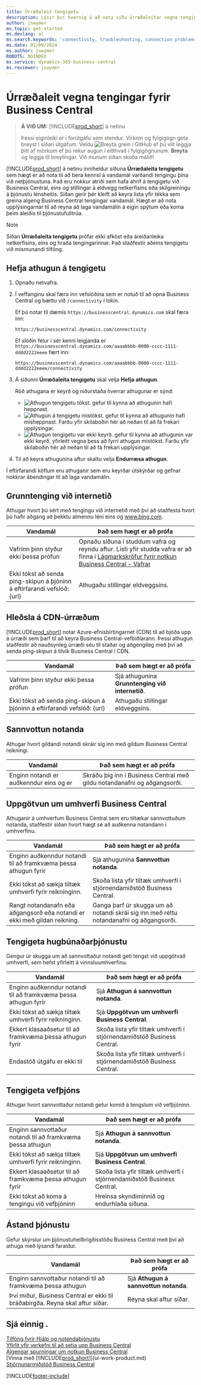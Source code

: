 ```yaml
---
title: Úrræðaleit tengigetu
description: Lýsir því hvernig á að nota síðu úrræðaleitar vegna tengigetu til að bera kennsl á og laga vandamál við að tengjast Business Central á netinu.
author: jswymer
ms.topic: get-started
ms.devlang: al
ms.search.keywords: 'connectivity, troubleshooting, connection problems'
ms.date: 01/09/2024
ms.author: jswymer
ROBOTS: NOINDEX
ms.service: dynamics-365-business-central
ms.reviewer: jswymer
---
```


# Úrræðaleit vegna tengingar fyrir Business Central

> **Á VIÐ UM:** [!INCLUDE[prod_short](includes/prod_short.md)] á netinu
>
> Þessi eiginleiki er í forútgáfu sem stendur. Virknin og fylgigögn geta breyst í síðari útgáfum. Veldu ![Breyta grein í GitHub](media/github-edit-pencil.png) ef þú vilt leggja þitt af mörkum ef þú rekur augun í eitthvað í fylgigögnunum. **Breyta** og leggja til breytingar. Við munum síðan skoða málið!

[!INCLUDE[prod_short](includes/prod_short.md)] á netinu inniheldur síðuna **Úrræðaleita tengigetu** sem hægt er að nota til að bera kennsl á vandamál varðandi tengingu þína við netþjónustuna. Það eru nokkur atriði sem hafa áhrif á tengigetu við Business Central, eins og stillingar á eldvegg netkerfisins eða skilgreiningu á þjónustu lénsheitis. Síðan gerir þér kleift að keyra lista yfir tékka sem greina algeng Business Central tengingar vandamál. Hægt er að nota upplýsingarnar til að reyna að laga vandamálin á eigin spýtum eða koma þeim áleiðis til þjónustufulltrúa.

> [!NOTE]
> Síðan **Úrræðaleita tengigetu** prófar ekki afköst eða áreiðanleika netkerfisins, eins og hraða tengingarinnar. Það staðfestir aðeins tengigetu við mismunandi tilföng.

## Hefja athugun á tengigetu 

1. Opnaðu netvafra.
2. Í veffanginu skal færa inn vefslóðina sem er notuð til að opna Business Central og bættu við `/connectivity` í lokin. 

    Ef þú notar til dæmis `https://businesscentral.dynamics.com` skal færa inn:

    ```http
    https://businesscentral.dynamics.com/connectivity
    ```

    Ef slóðin felur í sér kenni leigjanda er `https://businesscentral.dynamics.com/aaaabbbb-0000-cccc-1111-dddd2222eeee` fært inn:

    ```http
    https://businesscentral.dynamics.com/aaaabbbb-0000-cccc-1111-dddd2222eeee/connectivity
    ```
 
3. Á síðunni **Úrræðaleita tengigetu** skal velja **Hefja athugun**.

    Röð athugana er keyrð og niðurstaða hverrar athugunar er sýnd:

    - ![Athugun tengigetu tókst.](media/connectivity-check.png) gefur til kynna að athugunin hafi heppnast.
    - ![Athugun á tengigetu mistókst.](media/connectivity-failed.png) gefur til kynna að athugunin hafi misheppnast. Farðu yfir skilaboðin hér að neðan til að fá frekari upplýsingar.
    - ![Athugun tengigetu var ekki keyrð.](media/connectivity-blocked.png) gefur til kynna að athugunin var ekki keyrð, yfirleitt vegna þess að fyrri athugun mistókst. Farðu yfir skilaboðin hér að neðan til að fá frekari upplýsingar.

4. Til að keyra athugunina aftur skaltu velja **Endurræsa athugun**.

Í eftirfarandi köflum eru athuganir sem eru keyrðar útskýrðar og gefnar nokkrar ábendingar til að laga vandamálin.

## Grunntenging við internetið

Athugar hvort þú sért með tengingu við internetið með því að staðfesta hvort þú hafir aðgang að þekktu almennu léni eins og www.bing.com.

|Vandamál|Það sem hægt er að prófa|
|-------|-------------|
|Vafrinn þinn styður ekki þessa prófun|Opnaðu síðuna í studdum vafra og reyndu aftur. Listi yfir studda vafra er að finna í [Lágmarkskröfur fyrir notkun Business Central - Vafrar](product-requirements.md#browsers)|
|Ekki tókst að senda ping-skipun á þjóninn á eftirfarandi vefslóð: {url}|Athugaðu stillingar eldveggsins.|

## Hleðsla á CDN-úrræðum

[!INCLUDE[prod_short](includes/prod_short.md)] notar Azure-efnisbirtingarnet (CDN) til að bjóða upp á úrræði sem þarf til að keyra Business Central-vefbiðlarann. Þessi athugun staðfestir að nauðsynleg úrræði séu til staðar og aðgengileg með því að senda ping-skipun á tilvik Business Central í CDN.

|Vandamál|Það sem hægt er að prófa|
|-------|-------------|
|Vafrinn þinn styður ekki þessa prófun|Sjá athugunina **Grunntenging við internetið**.|
|Ekki tókst að senda ping-skipun á þjóninn á eftirfarandi vefslóð: {url}|Athugaðu stillingar eldveggsins.|

## Sannvottun notanda

Athugar hvort gildandi notandi skráir sig inn með gildum Business Central reikningi.

|Vandamál|Það sem hægt er að prófa|
|-------|-------------|
|Enginn notandi er auðkenndur eins og er|Skráðu þig inn í Business Central með gildu notandanafni og aðgangsorði.|

## Uppgötvun um umhverfi Business Central

Athuganir á umhverfum Business Central sem eru tiltækar sannvottuðum notanda, staðfestir síðan hvort hægt sé að auðkenna notandann í umhverfinu.
<!-- example: Your user name or password is incorrect, or you do not have a valid account.. Request duration: 332 milliseconds)-->

|Vandamál|Það sem hægt er að prófa|
|-------|-------------|
|Enginn auðkenndur notandi til að framkvæma þessa athugun fyrir|Sjá athugunina **Sannvottun notanda**.|
|Ekki tókst að sækja tiltæk umhverfi fyrir reikninginn.|Skoða lista yfir tiltæk umhverfi í stjórnendamiðstöð Business Central.|
|Rangt notandanafn eða aðgangsorð eða notandi er ekki með gildan reikning.| Ganga þarf úr skugga um að notandi skrái sig inn með réttu notandanafni og aðgangsorði.|

## Tengigeta hugbúnaðarþjónustu

Gengur úr skugga um að sannvottaður notandi geti tengst við uppgötvað umhverfi, sem hefst yfirleitt á vinnsluumhverfinu.

|Vandamál|Það sem hægt er að prófa|
|-------|-------------|
|Enginn auðkenndur notandi til að framkvæma þessa athugun fyrir|Sjá **Athugun á sannvottun notanda**.|
|Ekki tókst að sækja tiltæk umhverfi fyrir reikninginn.|Sjá **Uppgötvun um umhverfi Business Central**.|
|Ekkert klasaaðsetur til að framkvæma þessa athugun fyrir|Skoða lista yfir tiltæk umhverfi í stjórnendamiðstöð Business Central.|
|Endastöð útgáfu er ekki til|Skoða lista yfir tiltæk umhverfi í stjórnendamiðstöð Business Central.|

## Tengigeta vefþjóns

Athugar hvort sannvottaður notandi getur komið á tengslum við vefþjóninn.

|Vandamál|Það sem hægt er að prófa|
|-------|-------------|
|Enginn sannvottaður notandi til að framkvæma þessa athugun|Sjá **Athugun á sannvottun notanda**.|
|Ekki tókst að sækja tiltæk umhverfi fyrir reikninginn.|Sjá **Uppgötvun um umhverfi Business Central**.|
|Ekkert klasaaðsetur til að framkvæma þessa athugun fyrir|Skoða lista yfir tiltæk umhverfi í stjórnendamiðstöð Business Central.|
|Ekki tókst að koma á tengingu við vefþjóninn|Hreinsa skyndiminnið og endurhlaða síðuna.|

## Ástand þjónustu

Gefur skýrslur um þjónustuheilbrigðisstöðu Business Central með því að athuga með lýsandi faraldur.

|Vandamál|Það sem hægt er að prófa|
|-------|-------------|
|Enginn sannvottaður notandi til að framkvæma þessa athugun|Sjá **Athugun á sannvottun notanda**.|
|Því miður, Business Central er ekki til bráðabirgða. Reyna skal aftur síðar.|Reyna skal aftur síðar.|

## Sjá einnig .

[Tilföng fyrir Hjálp og notendaþjónustu](product-help-and-support.md)  
[Yfirlit yfir verkefni til að setja upp Business Central](setup.md)  
[Algengar spurningar um notkun Business Central](across-faq.yml)  
[Vinna með [!INCLUDE[prod_short](includes/prod_short.md)]](ui-work-product.md)  
[Stjórnunarmiðstöð Business Central](/dynamics365/business-central/dev-itpro/administration/tenant-admin-center)

[!INCLUDE[footer-include](includes/footer-banner.md)]
